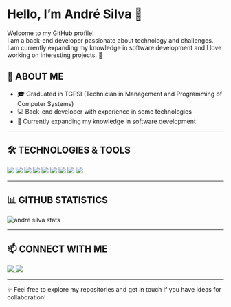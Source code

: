 # Hello, I’m André Silva 👋

Welcome to my GitHub profile!  
I am a back-end developer passionate about technology and challenges.  
I am currently expanding my knowledge in software development and I love working on interesting projects. 🚀  

## 📌 ABOUT ME  

- 🎓 Graduated in TGPSI (Technician in Management and Programming of Computer Systems)  
- 💻 Back-end developer with experience in some technologies  
- 🌱 Currently expanding my knowledge in software development  

---

## 🛠️ TECHNOLOGIES & TOOLS  

<p align="left"> 
  <img src="https://img.shields.io/badge/C-00599C?style=for-the-badge&logo=c&logoColor=white" /> 
  <img src="https://img.shields.io/badge/C%23-239120?style=for-the-badge&logo=c-sharp&logoColor=white" /> 
  <img src="https://img.shields.io/badge/JavaScript-F7DF1E?style=for-the-badge&logo=javascript&logoColor=black" /> 
  <img src="https://img.shields.io/badge/TypeScript-007ACC?style=for-the-badge&logo=typescript&logoColor=white" /> 
  <img src="https://img.shields.io/badge/React-20232A?style=for-the-badge&logo=react&logoColor=61DAFB" /> 
  <img src="https://img.shields.io/badge/React_Native-20232A?style=for-the-badge&logo=react&logoColor=61DAFB" /> 
  <img src="https://img.shields.io/badge/MySQL-4479A1?style=for-the-badge&logo=mysql&logoColor=white" /> 
  <img src="https://img.shields.io/badge/HTML5-E34F26?style=for-the-badge&logo=html5&logoColor=white" /> 
  <img src="https://img.shields.io/badge/CSS3-1572B6?style=for-the-badge&logo=css3&logoColor=white" /> 
</p>  

---

## 📊 GITHUB STATISTICS  

<p align="left"> 
  <img src="https://github-readme-stats.vercel.app/api?username=AFA-Silva&show_icons=true&theme=radical" alt="andré silva stats" /> 
</p>  

---

## 📫 CONNECT WITH ME  

<p align="left"> 
  <a href="https://www.linkedin.com/in/andré-silva-91b40933a" target="blank"> 
    <img src="https://img.shields.io/badge/LinkedIn-0077B5?style=for-the-badge&logo=linkedin&logoColor=white" /> 
  </a> 
  <a href="mailto:AFAsilva.pt@gmail.com"> 
    <img src="https://img.shields.io/badge/Gmail-D14836?style=for-the-badge&logo=gmail&logoColor=white" /> 
  </a> 
</p>  

---

✨ Feel free to explore my repositories and get in touch if you have ideas for collaboration!  
